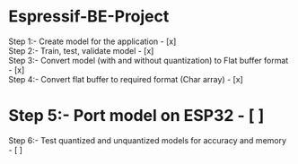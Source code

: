 # Espressif-BE-Project


Step 1:- Create model for the application  - [x] <br/>
Step 2:- Train, test, validate model - [x]  <br/>
Step 3:- Convert model (with and without quantization) to Flat buffer format - [x]  <br/>
Step 4:- Convert flat buffer to required format (Char array)  - [x]  <br/>
# Step 5:- Port model on ESP32  - [ ]  <br/>
Step 6:- Test quantized and unquantized models for accuracy and memory  - [ ]  <br/>

